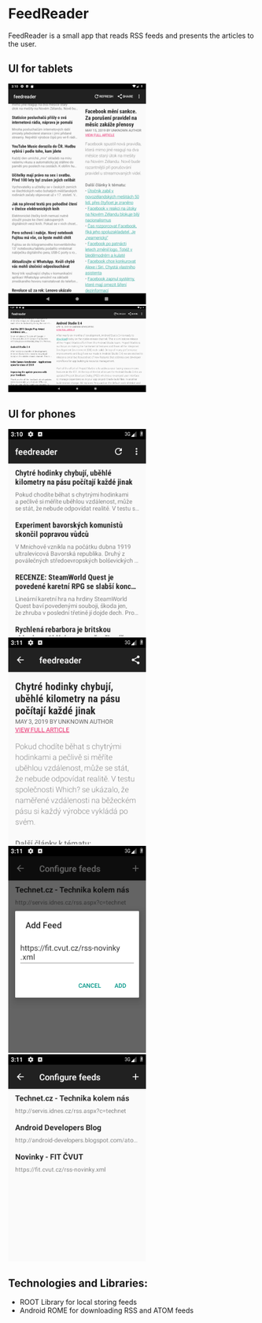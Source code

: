 # FeedReader

FeedReader is a small app that reads RSS feeds and presents the articles to the user.

## UI for tablets
<img src="docs_resources/tablet_vertical.png" width="280" />
<img src="docs_resources/tablet_horizontal_home_screen.png" width="280" />

## UI for phones
<img src="docs_resources/phone_home_screen.png" width="280" />
<img src="docs_resources/phone_feed_entry.png" width="280"/>
<img src="docs_resources/phone_add_feed.png" width="280" />
<img src="docs_resources/phone_configure_feeds.png" width="280"/>


## Technologies and Libraries:
- ROOT Library for local storing feeds
- Android ROME for downloading RSS and ATOM feeds
